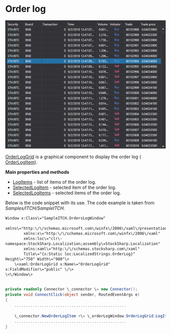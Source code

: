 # Order log

![GUI orderlog](../images/GUI_orderlog.png)

[OrderLogGrid](../api/StockSharp.Xaml.OrderLogGrid.html) is a graphical component to display the order log ( [OrderLogItem](../api/StockSharp.BusinessEntities.OrderLogItem.html)). 

**Main properties and methods**

- [LogItems](../api/StockSharp.Xaml.OrderLogGrid.LogItems.html) \- list of items of the order log.
- [SelectedLogItem](../api/StockSharp.Xaml.OrderLogGrid.SelectedLogItem.html) \- selected item of the order log.
- [SelectedLogItems](../api/StockSharp.Xaml.OrderLogGrid.SelectedLogItems.html) \- selected items of the order log.

Below is the code snippet with its use. The code example is taken from *Samples\/ITCH\/SampleITCH.*

```xaml
Window x:Class\="SampleITCH.OrdersLogWindow"
        xmlns\="http:\/\/schemas.microsoft.com\/winfx\/2006\/xaml\/presentation"
        xmlns:x\="http:\/\/schemas.microsoft.com\/winfx\/2006\/xaml"
        xmlns:loc\="clr\-namespace:StockSharp.Localization;assembly\=StockSharp.Localization"
        xmlns:xaml\="http:\/\/schemas.stocksharp.com\/xaml"
        Title\="{x:Static loc:LocalizedStrings.OrderLog}" Height\="750" Width\="900"\>
	\<xaml:OrderLogGrid x:Name\="OrderLogGrid" x:FieldModifier\="public" \/\>
\<\/Window\>
	  				
```
```cs
private readonly Connector \_connector \= new Connector();
private void ConnectClick(object sender, RoutedEventArgs e)
{
	.................................................
		
	\_connector.NewOrderLogItem +\= \_orderLogWindow.OrderLogGrid.LogItems.Add;
	.................................................
}
	  				
```
